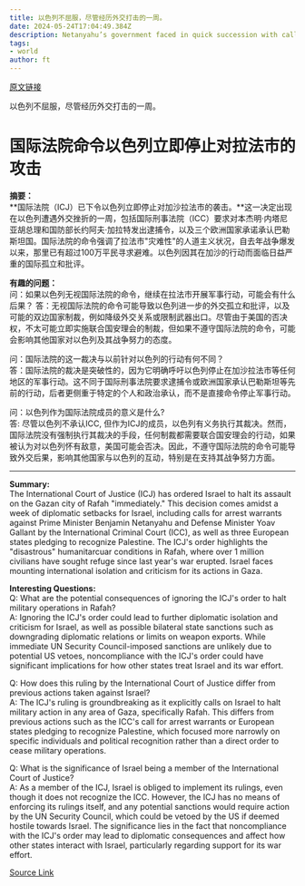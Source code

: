 ```yaml
---
title: 以色列不屈服，尽管经历外交打击的一周。
date: 2024-05-24T17:04:49.384Z
description: Netanyahu’s government faced in quick succession with call for arrest warrants over Gaza and order to halt Rafah assault
tags: 
- world
author: ft
---
```


[原文链接](https://ft.com/content/c993994e-9997-4c06-87cb-b009e3b83cf7)

以色列不屈服，尽管经历外交打击的一周。

# 国际法院命令以色列立即停止对拉法市的攻击

**摘要：**  
**国际法院（ICJ）已下令以色列立即停止对加沙拉法市的袭击。**这一决定出现在以色列遭遇外交挫折的一周，包括国际刑事法院（ICC）要求对本杰明·内塔尼亚胡总理和国防部长约阿夫·加拉特发出逮捕令，以及三个欧洲国家承诺承认巴勒斯坦国。国际法院的命令强调了拉法市"灾难性"的人道主义状况，自去年战争爆发以来，那里已有超过100万平民寻求避难。以色列因其在加沙的行动而面临日益严重的国际孤立和批评。

**有趣的问题：**  
问：如果以色列无视国际法院的命令，继续在拉法市开展军事行动，可能会有什么后果？
答：无视国际法院的命令可能导致以色列进一步的外交孤立和批评，以及可能的双边国家制裁，例如降级外交关系或限制武器出口。尽管由于美国的否决权，不太可能立即实施联合国安理会的制裁，但如果不遵守国际法院的命令，可能会影响其他国家对以色列及其战争努力的态度。

问：国际法院的这一裁决与以前针对以色列的行动有何不同？  
答：国际法院的裁决是突破性的，因为它明确呼吁以色列停止在加沙拉法市等任何地区的军事行动。这不同于国际刑事法院要求逮捕令或欧洲国家承认巴勒斯坦等先前的行动，后者更侧重于特定的个人和政治承认，而不是直接命令停止军事行动。

问：以色列作为国际法院成员的意义是什么?  
答: 尽管以色列不承认ICC, 但作为ICJ的成员，以色列有义务执行其裁决。然而，国际法院没有强制执行其裁决的手段，任何制裁都需要联合国安理会的行动，如果被认为对以色列怀有敌意，美国可能会否决。因此，不遵守国际法院的命令可能导致外交后果，影响其他国家与以色列的互动，特别是在支持其战争努力方面。

---

**Summary:**  
The International Court of Justice (ICJ) has ordered Israel to halt its assault on the Gazan city of Rafah "immediately." This decision comes amidst a week of diplomatic setbacks for Israel, including calls for arrest warrants against Prime Minister Benjamin Netanyahu and Defense Minister Yoav Gallant by the International Criminal Court (ICC), as well as three European states pledging to recognize Palestine. The ICJ's order highlights the "disastrous" humanitarcuar conditions in Rafah, where over 1 million civilians have sought refuge since last year's war erupted. Israel faces mounting international isolation and criticism for its actions in Gaza.

**Interesting Questions:**  
Q: What are the potential consequences of ignoring the ICJ's order to halt military operations in Rafah?  
A: Ignoring the ICJ's order could lead to further diplomatic isolation and criticism for Israel, as well as possible bilateral state sanctions such as downgrading diplomatic relations or limits on weapon exports. While immediate UN Security Council-imposed sanctions are unlikely due to potential US vetoes, noncompliance with the ICJ's order could have significant implications for how other states treat Israel and its war effort.

Q: How does this ruling by the International Court of Justice differ from previous actions taken against Israel?  
A: The ICJ's ruling is groundbreaking as it explicitly calls on Israel to halt military action in any area of Gaza, specifically Rafah. This differs from previous actions such as the ICC's call for arrest warrants or European states pledging to recognize Palestine, which focused more narrowly on specific individuals and political recognition rather than a direct order to cease military operations.

Q: What is the significance of Israel being a member of the International Court of Justice?  
A: As a member of the ICJ, Israel is obliged to implement its rulings, even though it does not recognize the ICC. However, the ICJ has no means of enforcing its rulings itself, and any potential sanctions would require action by the UN Security Council, which could be vetoed by the US if deemed hostile towards Israel. The significance lies in the fact that noncompliance with the ICJ's order may lead to diplomatic consequences and affect how other states interact with Israel, particularly regarding support for its war effort.

[Source Link](https://ft.com/content/c993994e-9997-4c06-87cb-b009e3b83cf7)

